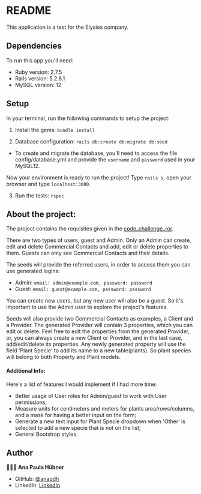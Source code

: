 # README

This application is a test for the Elysios company.

## Dependencies

To run this app you'll need:

* Ruby version: 2.7.5
* Rails version: 5.2.8.1
* MySQL version: 12

## Setup

In your terminal, run the following commands to setup the project:

1. Install the gems: `bundle install`

2. Database configuration: `rails db:create db:migrate db:seed`

- To create and migrate the database, you'll need to access the file config/database.yml and provide the `username` and `password` used in your MySQL12.

Now your environment is ready to run the project! Type `rails s`, open your browser and type `localhost:3000`.

3. Run the tests: `rspec`

## About the project:

The project contains the requisites given in the [code_challenge_ror](https://github.com/Elysios/code_challenge_ror).

There are two types of users, guest and Admin. Only an Admin can create, edit and delete Commercial Contacts and add, edit or delete properties to them. Guests can only see Commercial Contacts and their details.

The seeds will provide the referred users, in order to access them you can use generated logins:
* Admin: `email: admin@example.com, password: password`
* Guest: `email: guest@example.com, password: password`

You can create new users, but any new user will also be a guest. So it's important to use the Admin user to explore the project's features.

Seeds will also provide two Commercial Contacts as examples, a Client and a Provider. The generated Provider will contain 3 properties, which you can edit or delete. Feel free to edit the properties from the generated Provider, or, you can always create a new Client or Provider, and in the last case, add/edit/delete its properties.
Any newly generated property will use the field 'Plant Specie' to add its name to a new table(plants). So plant species will belong to both Property and Plant models.

#### Additional Info:

Here's a list of features I would implement if I had more time:

  - Better usage of User roles for Admin/guest to work with User permissions;
  - Measure units for centimeters and meters for plants area/rows/columns, and a mask for having a better input on the form;
  - Generate a new text input for Plant Specie dropdown when 'Other' is selected to add a new specie that is not on the list;
  - General Bootstrap styles.

## Author

👩🏼‍💻 **Ana Paula Hübner**

- GitHub: [@anapdh](https://github.com/anapdh)
- LinkedIn: [LinkedIn](https://www.linkedin.com/in/anapdh)